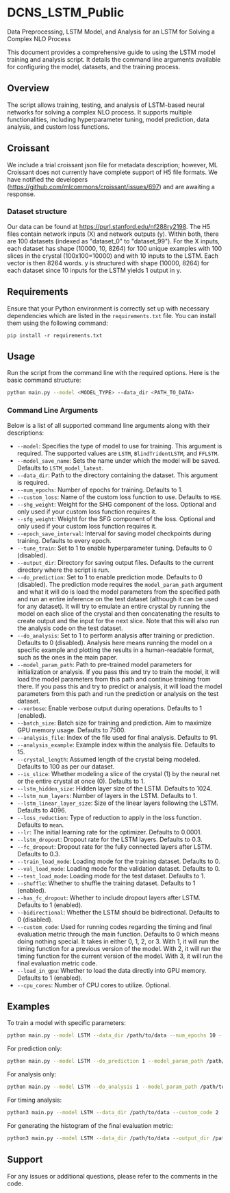 # DCNS_LSTM_Public
Data Preprocessing, LSTM Model, and Analysis for an LSTM for Solving a Complex NLO Process


This document provides a comprehensive guide to using the LSTM model training and analysis script. It details the command line arguments available for configuring the model, datasets, and the training process.

## Overview
The script allows training, testing, and analysis of LSTM-based neural networks for solving a complex NLO process. It supports multiple functionalities, including hyperparameter tuning, model prediction, data analysis, and custom loss functions.

## Croissant
We include a trial croissant json file for metadata description; however, ML Croissant does not currently have complete support of H5 file formats. We have notified the developers (https://github.com/mlcommons/croissant/issues/697) and are awaiting a response. 

### Dataset structure
Our data can be found at https://purl.stanford.edu/nf288ry2198. 
The H5 files contain network inputs (X) and network outputs (y). Within both, there are 100 datasets (indexed as "dataset_0" to "dataset_99"). For the X inputs, each dataset has shape (10000, 10, 8264) for 100 unique examples with 100 slices in the crystal (100x100=10000) and with 10 inputs to the LSTM. Each vector is then 8264 words. y is structured with shape (10000, 8264) for each dataset since 10 inputs for the LSTM yields 1 output in y. 

## Requirements
Ensure that your Python environment is correctly set up with necessary dependencies which are listed in the `requirements.txt` file. You can install them using the following command:

```
pip install -r requirements.txt
```

## Usage
Run the script from the command line with the required options. Here is the basic command structure:

```bash
python main.py --model <MODEL_TYPE> --data_dir <PATH_TO_DATA>
```

### Command Line Arguments
Below is a list of all supported command line arguments along with their descriptions:

- `--model`: Specifies the type of model to use for training. This argument is required. The supported values are `LSTM`, `BlindTridentLSTM`, and `FFLSTM`.
- `--model_save_name`: Sets the name under which the model will be saved. Defaults to `LSTM_model_latest`.
- `--data_dir`: Path to the directory containing the dataset. This argument is required.
- `--num_epochs`: Number of epochs for training. Defaults to 1.
- `--custom_loss`: Name of the custom loss function to use. Defaults to `MSE`.
- `--shg_weight`: Weight for the SHG component of the loss. Optional and only used if your custom loss function requires it.
- `--sfg_weight`: Weight for the SFG component of the loss. Optional and only used if your custom loss function requires it.
- `--epoch_save_interval`: Interval for saving model checkpoints during training. Defaults to every epoch.
- `--tune_train`: Set to 1 to enable hyperparameter tuning. Defaults to 0 (disabled).
- `--output_dir`: Directory for saving output files. Defaults to the current directory where the script is run.
- `--do_prediction`: Set to 1 to enable prediction mode. Defaults to 0 (disabled). The prediction mode requires the `model_param_path` argument and what it will do is load the model parameters from the specified path and run an entire inference on the test dataset (although it can be used for any dataset). It will try to emulate an entire crystal by running the model on each slice of the crystal and then concatenating the results to create output and the input for the next slice. Note that this will also run the analysis code on the test dataset.
- `--do_analysis`: Set to 1 to perform analysis after training or prediction. Defaults to 0 (disabled). Analysis here means running the model on a specific example and plotting the results in a human-readable format, such as the ones in the main paper.
- `--model_param_path`: Path to pre-trained model parameters for initialization or analysis. If you pass this and try to train the model, it will load the model parameters from this path and continue training from there. If you pass this and try to predict or analysis, it will load the model parameters from this path and run the prediction or analysis on the test dataset.
- `--verbose`: Enable verbose output during operations. Defaults to 1 (enabled).
- `--batch_size`: Batch size for training and prediction. Aim to maximize GPU memory usage. Defaults to 7500.
- `--analysis_file`: Index of the file used for final analysis. Defaults to 91.
- `--analysis_example`: Example index within the analysis file. Defaults to 15.
- `--crystal_length`: Assumed length of the crystal being modeled. Defaults to 100 as per our dataset.
- `--is_slice`: Whether modeling a slice of the crystal (1) by the neural net or the entire crystal at once (0). Defaults to 1.
- `--lstm_hidden_size`: Hidden layer size of the LSTM. Defaults to 1024.
- `--lstm_num_layers`: Number of layers in the LSTM. Defaults to 1.
- `--lstm_linear_layer_size`: Size of the linear layers following the LSTM. Defaults to 4096.
- `--loss_reduction`: Type of reduction to apply in the loss function. Defaults to `mean`.
- `--lr`: The initial learning rate for the optimizer. Defaults to 0.0001.
- `--lstm_dropout`: Dropout rate for the LSTM layers. Defaults to 0.3.
- `--fc_dropout`: Dropout rate for the fully connected layers after LSTM. Defaults to 0.3.
- `--train_load_mode`: Loading mode for the training dataset. Defaults to 0.
- `--val_load_mode`: Loading mode for the validation dataset. Defaults to 0.
- `--test_load_mode`: Loading mode for the test dataset. Defaults to 1.
- `--shuffle`: Whether to shuffle the training dataset. Defaults to 1 (enabled).
- `--has_fc_dropout`: Whether to include dropout layers after LSTM. Defaults to 1 (enabled).
- `--bidirectional`: Whether the LSTM should be bidirectional. Defaults to 0 (disabled).
- `--custom_code`: Used for running codes regarding the timing and final evaluation metric through the main function. Defaults to 0 which means doing nothing special. It takes in either 0, 1, 2, or 3. With 1, it will run the timing function for a previous version of the model. With 2, it will run the timing function for the current version of the model. With 3, it will run the final evaluation metric code.
- `--load_in_gpu`: Whether to load the data directly into GPU memory. Defaults to 1 (enabled).
- `--cpu_cores`: Number of CPU cores to utilize. Optional.

## Examples
To train a model with specific parameters:
```bash
python main.py --model LSTM --data_dir /path/to/data --num_epochs 10 --lr 0.001 --batch_size 512 --verbose 1
```

For prediction only:
```bash
python main.py --model LSTM --do_prediction 1 --model_param_path /path/to/model.pth --data_dir /path/to/data
```

For analysis only:
```bash
python main.py --model LSTM --do_analysis 1 --model_param_path /path/to/model.pth --data_dir /path/to/data --analysis_file 91 --analysis_example 15
```

For timing analysis:
```bash
python3 main.py --model LSTM --data_dir /path/to/data --custom_code 2
```

For generating the histogram of the final evaluation metric:
```bash
python3 main.py --model LSTM --data_dir /path/to/data --output_dir /path/to/output --model_save_name EXAMPLE_MODEL --custom_code 3
```


## Support
For any issues or additional questions, please refer to the comments in the code.
